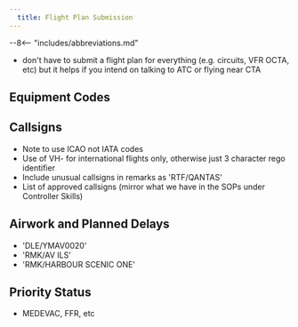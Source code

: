 ```yaml
---
  title: Flight Plan Submission
---
```


--8<-- "includes/abbreviations.md"

- don't have to submit a flight plan for everything (e.g. circuits, VFR OCTA, etc) but it helps if you intend on talking to ATC or flying near CTA

## Equipment Codes

## Callsigns
- Note to use ICAO not IATA codes
- Use of VH- for international flights only, otherwise just 3 character rego identifier
- Include unusual callsigns in remarks as 'RTF/QANTAS'
- List of approved callsigns (mirror what we have in the SOPs under Controller Skills)

## Airwork and Planned Delays
- 'DLE/YMAV0020'
- 'RMK/AV ILS'
- 'RMK/HARBOUR SCENIC ONE'

## Priority Status
- MEDEVAC, FFR, etc